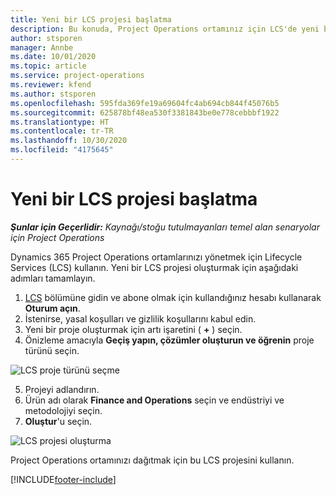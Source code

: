 ```yaml
---
title: Yeni bir LCS projesi başlatma
description: Bu konuda, Project Operations ortamınız için LCS'de yeni bir proje oluşturma hakkında bilgiler sağlanmaktadır.
author: stsporen
manager: Annbe
ms.date: 10/01/2020
ms.topic: article
ms.service: project-operations
ms.reviewer: kfend
ms.author: stsporen
ms.openlocfilehash: 595fda369fe19a69604fc4ab694cb844f45076b5
ms.sourcegitcommit: 625878bf48ea530f3381843be0e778cebbbf1922
ms.translationtype: HT
ms.contentlocale: tr-TR
ms.lasthandoff: 10/30/2020
ms.locfileid: "4175645"
---
```

# <a name="start-a-new-lcs-project"></a>Yeni bir LCS projesi başlatma

_**Şunlar için Geçerlidir:** Kaynağı/stoğu tutulmayanları temel alan senaryolar için Project Operations_

Dynamics 365 Project Operations ortamlarınızı yönetmek için Lifecycle Services (LCS) kullanın. Yeni bir LCS projesi oluşturmak için aşağıdaki adımları tamamlayın.

1. [LCS](https://lcs.dynamics.com/Logon/Index) bölümüne gidin ve abone olmak için kullandığınız hesabı kullanarak **Oturum açın**.
2. İstenirse, yasal koşulları ve gizlilik koşullarını kabul edin.
3. Yeni bir proje oluşturmak için artı işaretini ( **+** ) seçin.
4. Önizleme amacıyla **Geçiş yapın, çözümler oluşturun ve öğrenin** proje türünü seçin.

  ![LCS proje türünü seçme](./media/create-lcs-1.png)

5. Projeyi adlandırın. 
6. Ürün adı olarak **Finance and Operations** seçin ve endüstriyi ve metodolojiyi seçin. 
7. **Oluştur**'u seçin.

![LCS projesi oluşturma](./media/create-lcs-2.png)

Project Operations ortamınızı dağıtmak için bu LCS projesini kullanın.



[!INCLUDE[footer-include](../includes/footer-banner.md)]